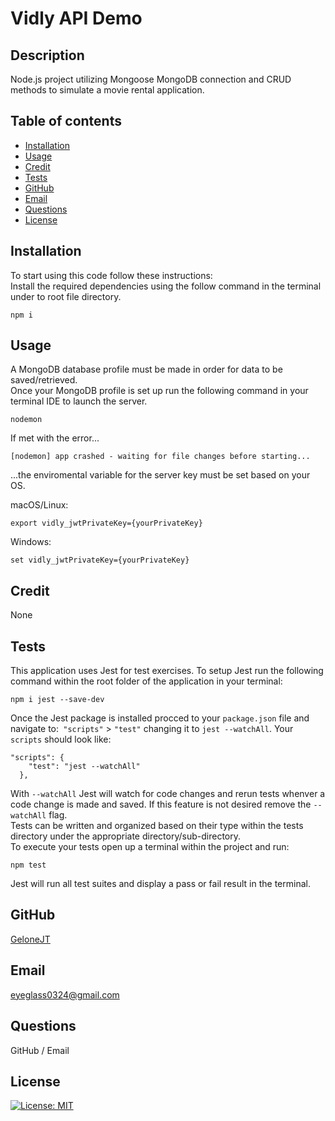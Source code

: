 # Vidly API Demo

## Description

Node.js project utilizing Mongoose MongoDB connection and CRUD methods to simulate a movie rental application.

## Table of contents

- [Installation](#installation)
- [Usage](#usage)
- [Credit](#credit)
- [Tests](#tests)
- [GitHub](#github)
- [Email](#email)
- [Questions](#questions)
- [License](#license)

## Installation

To start using this code follow these instructions: <br>
Install the required dependencies using the follow command in the terminal under to root file directory.

```
npm i
```

## Usage

A MongoDB database profile must be made in order for data to be saved/retrieved.<br>
Once your MongoDB profile is set up run the following command in your terminal IDE to launch the server.

```
nodemon
```
If met with the error...
```
[nodemon] app crashed - waiting for file changes before starting...
 ```
 ...the enviromental variable for the server key must be set based on your OS.<br>

macOS/Linux:
 ```
 export vidly_jwtPrivateKey={yourPrivateKey}
 ```
 Windows:
 ```
 set vidly_jwtPrivateKey={yourPrivateKey}
 ```
## Credit

None

## Tests

This application uses Jest for test exercises.  To setup Jest run the following command within the root folder of the application in your terminal:
```
npm i jest --save-dev
```
Once the Jest package is installed procced to your `package.json` file and navigate to:` "scripts"` > `"test"` changing it to `jest --watchAll`. Your `scripts` should look like:
```
"scripts": {
    "test": "jest --watchAll"
  },
  ```
With `--watchAll` Jest will watch for code changes and rerun tests whenver a code change is made and saved. If this feature is not desired remove the `--watchAll` flag.<br>
Tests can be written and organized based on their type within the tests directory under the appropriate directory/sub-directory.
<br>
To execute your tests open up a terminal within the project and run:
```
npm test
```
Jest will run all test suites and display a pass or fail result in the terminal. 

## GitHub

[GeloneJT](https://github.com/GeloneJT)

## Email

eyeglass0324@gmail.com

## Questions

GitHub / Email

## License

[![License: MIT](https://img.shields.io/badge/License-MIT-yellow.svg)](https://opensource.org/licenses/MIT)
